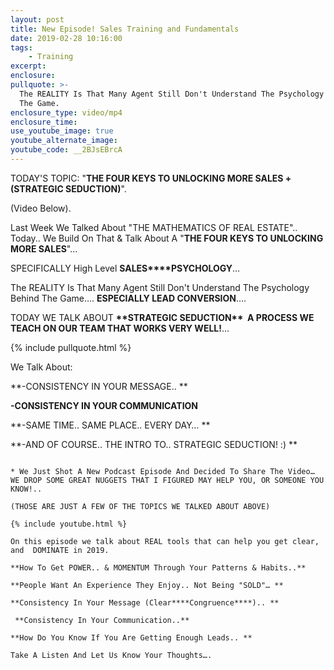 ```yaml
---
layout: post
title: New Episode! Sales Training and Fundamentals
date: 2019-02-28 10:16:00
tags:
    - Training
excerpt:
enclosure:
pullquote: >-
  The REALITY Is That Many Agent Still Don't Understand The Psychology Behind
  The Game.
enclosure_type: video/mp4
enclosure_time:
use_youtube_image: true
youtube_alternate_image:
youtube_code: __2BJsEBrcA
---
```


TODAY'S TOPIC: "**THE FOUR KEYS TO UNLOCKING MORE SALES +(STRATEGIC SEDUCTION)**". 

(Video Below).

Last Week We Talked About "THE MATHEMATICS OF REAL ESTATE".. Today.. We Build On That & Talk About A "**THE FOUR KEYS TO UNLOCKING MORE SALES**"…

SPECIFICALLY High Level **SALES****PSYCHOLOGY**… 

The REALITY Is That Many Agent Still Don't Understand The Psychology Behind The Game…. **ESPECIALLY LEAD CONVERSION**…. 

TODAY WE TALK ABOUT **\*\*STRATEGIC SEDUCTION\*\*  A PROCESS WE TEACH ON OUR TEAM THAT WORKS VERY WELL!**…

{% include pullquote.html %}

We Talk About:

**-CONSISTENCY IN YOUR MESSAGE.. **

**-CONSISTENCY IN YOUR COMMUNICATION**

**-SAME TIME.. SAME PLACE.. EVERY DAY… **

**-AND OF COURSE.. THE INTRO TO.. STRATEGIC SEDUCTION! :) **

~~~~~~~~~~~~~~~~~~~~~~~~~~~~~~~~~~~~~~~~~~~~~~~~~~~~~~~~

* We Just Shot A New Podcast Episode And Decided To Share The Video… WE DROP SOME GREAT NUGGETS THAT I FIGURED MAY HELP YOU, OR SOMEONE YOU KNOW!.. 

(THOSE ARE JUST A FEW OF THE TOPICS WE TALKED ABOUT ABOVE)

{% include youtube.html %}

On this episode we talk about REAL tools that can help you get clear, and  DOMINATE in 2019. 

**How To Get POWER.. & MOMENTUM Through Your Patterns & Habits..**

**People Want An Experience They Enjoy.. Not Being "SOLD"… **

**Consistency In Your Message (Clear****Congruence****).. **

 **Consistency In Your Communication..**

**How Do You Know If You Are Getting Enough Leads.. **

Take A Listen And Let Us Know Your Thoughts….